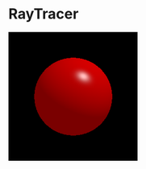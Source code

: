 # RayTracer

![img1](testing/PIC1.png "test")
<a href="https://github.com/jkvnguyen/RayTracer/blob/master/testing/PIC1.jpg"> </a>
